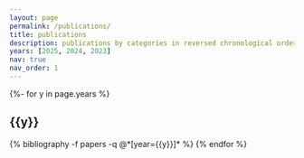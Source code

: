 ```yaml
---
layout: page
permalink: /publications/
title: publications
description: publications by categories in reversed chronological order. generated by jekyll-scholar.
years: [2025, 2024, 2023]
nav: true
nav_order: 1
---
```

<!-- _pages/publications.md -->
<div class="publications">

{%- for y in page.years %}
  <h2 class="year">{{y}}</h2>
  {% bibliography -f papers -q @*[year={{y}}]* %}
{% endfor %}

</div>

[//]: <years: [2023, 2024]>
